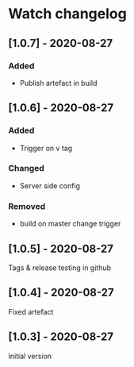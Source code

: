 # Watch changelog
## [1.0.7] - 2020-08-27
### Added
- Publish artefact in build

## [1.0.6] - 2020-08-27
### Added
- Trigger on v tag 

### Changed
- Server side config

### Removed
- build on master change trigger

## [1.0.5] - 2020-08-27
Tags & release testing in github

## [1.0.4] - 2020-08-27
Fixed artefact

## [1.0.3] - 2020-08-27
Initial version
